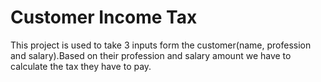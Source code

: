 # Customer Income Tax 

This project is used to take 3 inputs form the customer(name, profession and salary).Based on their profession and salary amount we have to calculate the tax they have to pay.
